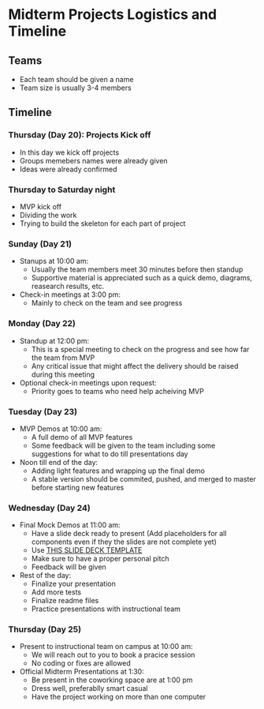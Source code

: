 # Midterm Projects Logistics and Timeline

## Teams
- Each team should be given a name
- Team size is usually 3-4 members

## Timeline
### Thursday (Day 20): Projects Kick off
- In this day we kick off projects
- Groups memebers names were already given
- Ideas were already confirmed

### Thursday to Saturday night
- MVP kick off
- Dividing the work
- Trying to build the skeleton for each part of project

### Sunday (Day 21)
- Stanups at 10:00 am:
    - Usually the team members meet 30 minutes before then standup
    - Supportive material is appreciated such as a quick demo, diagrams, reasearch results, etc.
- Check-in meetings at 3:00 pm:
    - Mainly to check on the team and see progress

### Monday (Day 22)
- Standup at 12:00 pm:
    - This is a special meeting to check on the progress and see how far the team from MVP
    - Any critical issue that might affect the delivery should be raised during this meeting
- Optional check-in meetings upon request:
    - Priority goes to teams who need help acheiving MVP

### Tuesday (Day 23)
- MVP Demos at 10:00 am:
    - A full demo of all MVP features
    - Some feedback will be given to the team including some suggestions for what to do till presentations day
- Noon till end of the day:
    - Adding light features and wrapping up the final demo
    - A stable version should be commited, pushed, and merged to master before starting new features

### Wednesday (Day 24)
- Final Mock Demos at 11:00 am:
    - Have a slide deck ready to present (Add placeholders for all components even if they the slides are not complete yet)
    - Use [THIS SLIDE DECK TEMPLATE](https://docs.google.com/presentation/d/1ObrNpOqGhyaKRTIDXnFaIRVKMBGiiCiFkfJJ9T2xi_s/edit?usp=sharing)
    - Make sure to have a proper personal pitch
    - Feedback will be given
- Rest of the day:
    - Finalize your presentation
    - Add more tests
    - Finalize readme files
    - Practice presentations with instructional team

### Thursday (Day 25)
- Present to instructional team on campus at 10:00 am:
    - We will reach out to you to book a pracice session
    - No coding or fixes are allowed
- Official Midterm Presentations at 1:30:
    - Be present in the coworking space are at 1:00 pm
    - Dress well, preferablly smart casual
    - Have the project working on more than one computer

